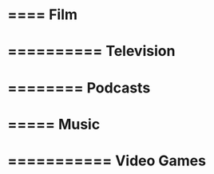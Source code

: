 ====
Film
====

==========
Television
==========

========
Podcasts
========

=====
Music
=====

===========
Video Games
===========